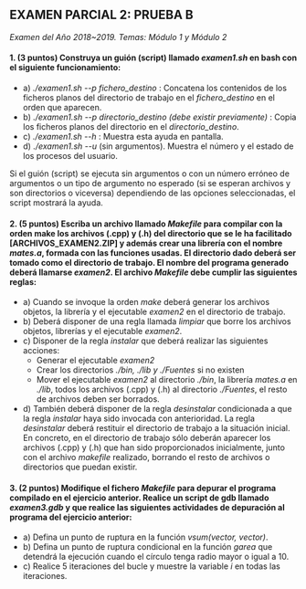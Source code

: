 ## EXAMEN PARCIAL 2: PRUEBA B

*Examen del Año 2018~2019. Temas: Módulo 1 y Módulo 2*

#### 1. (3 puntos) Construya un guión (script) llamado *examen1.sh* en bash con el siguiente funcionamiento:

* a) *./examen1.sh --p fichero_destino* : Concatena los contenidos de los ficheros planos del directorio de trabajo en el *fichero_destino* en el orden que aparecen.
* b) *./examen1.sh --p directorio_destino (debe existir previamente)* : Copia los ficheros planos del directorio en el *directorio_destino*.
* c) *./examen1.sh --h* : Muestra esta ayuda en pantalla.
* d) *./examen1.sh --u* (sin argumentos). Muestra el número y el estado de los procesos del usuario.

Si el guión (script) se ejecuta sin argumentos o con un número erróneo de argumentos o un tipo de argumento no esperado (si se esperan archivos y son directorios o viceversa) dependiendo de las opciones seleccionadas, el script mostrará la ayuda.

#### 2. (5 puntos) Escriba un archivo llamado *Makefile* para compilar con la orden make los archivos (.cpp) y (.h) del directorio que se le ha facilitado [ARCHIVOS_EXAMEN2.ZIP] y además crear una librería con el nombre *mates.a*, formada con las funciones usadas. El directorio dado deberá ser tomado como el directorio de trabajo. El nombre del programa generado deberá llamarse *examen2*. El archivo *Makefile* debe cumplir las siguientes reglas:

* a) Cuando se invoque la orden *make* deberá generar los archivos objetos, la librería y el ejecutable *examen2* en el directorio de trabajo.
* b) Deberá disponer de una regla llamada *limpiar* que borre los archivos objetos, librerías y el ejecutable *examen2*.
* c) Disponer de la regla *instalar* que deberá realizar las siguientes acciones:
  * Generar el ejecutable *examen2*
  * Crear los directorios *./bin, ./lib y ./Fuentes* si no existen
  * Mover el ejecutable *examen2* al directorio *./bin*, la librería *mates.a* en *./lib*, todos los archivos (.cpp) y (.h) al directorio *./Fuentes*, el resto de archivos deben ser borrados.
* d) También deberá disponer de la regla *desinstalar* condicionada a que la regla *instalar* haya sido invocada con anterioridad. La regla *desinstalar* deberá restituir el directorio de trabajo a la situación inicial. En concreto, en el directorio de trabajo sólo deberán aparecer los archivos (.cpp) y (.h) que han sido proporcionados inicialmente, junto con el archivo *makefile* realizado, borrando el resto de archivos o directorios que puedan existir.

#### 3. (2 puntos) Modifique el fichero *Makefile* para depurar el programa compilado en el ejercicio anterior. Realice un script de gdb llamado *examen3.gdb* y que realice las siguientes actividades de depuración al programa del ejercicio anterior:

* a) Defina un punto de ruptura en la función *vsum(vector, vector)*.
* b) Defina un punto de ruptura condicional en la función *garea* que detendrá la ejecución cuando el círculo tenga radio mayor o igual a 10.
* c) Realice 5 iteraciones del bucle y muestre la variable *i* en todas las iteraciones.